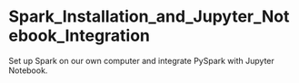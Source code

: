 # Spark_Installation_and_Jupyter_Notebook_Integration
Set up Spark on our own computer and integrate PySpark with Jupyter Notebook.
